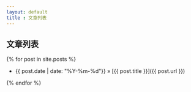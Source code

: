 ```yaml
---
layout: default
title : 文章列表
---
```


文章列表
--------

{% for post in site.posts %}

- {{ post.date | date: "%Y-%m-%d"}} &raquo; [{{ post.title }}]({{ post.url }})

{% endfor %}
